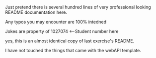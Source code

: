 Just pretend there is several hundred lines of very professional looking README documentation here.

Any typos you may encounter are 100% intedned

Jokes are property of 1027074 <--Student number here

yes, this is an almost identical copy of last exercise's README. 

I have not touched the things that came with the webAPI template. 
